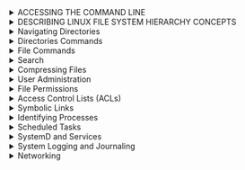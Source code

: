 
<details><summary>ACCESSING THE COMMAND LINE</summary><p>
  
# EXECUTING COMMANDS USING THE BASH SHELL

```bash
whoami    # Output The Current USERNAME.
date      # Display or set the system date and time.
su        # Switch User.
passwd    # Change user password.
whatis    # Show the command’s description in one line
man       # Command-line tool for displaying comprehensive documentation (manual pages).
--help    # Command-line option that displays a brief description of the usage and available options.

```

--------------------------------------------------------------------------------------------------
<p>
</details>

<details><summary>DESCRIBING LINUX FILE SYSTEM HIERARCHY CONCEPTS</summary><p>

## DESCRIBING LINUX FILE SYSTEM HIERARCHY CONCEPTS
--------------------------------------------------------------------------------------------------
<p align="center">

<img src="https://i.imgur.com/HoAqQ6H.png">
  
</p>

--------------------------------------------------------------------------------------------------

</p>
</details>
<details><summary>Navigating Directories</summary><p>
  
## Navigating Directories

```bash
pwd                                          # Print current directory path
ls                                           # List directories
ls -a|--all                                  # List directories including hidden
ls -l                                        # List directories in long form
ls -l -h|--human-readable                    # List directories in long form with human readable sizes
ls -t                                        # List directories by modification time, newest first
ls -lR /Directory (& or 2)> lsfile 			   # Lists all files recursively in a directory and saves the output to a file named "lsfile". Any errors that occur during the process will also be saved to the same file.
ls -lR /Directory | tee Filename | less      # Lists all files recursively in a directory, saves the output to a file named "Filename", and displays the output in the pager "less".
stat filename.txt                            # List size, created and modified timestamps for a file
stat filename.txt                            # List size, created and modified timestamps for a directory
tree                                         # List directory and file tree
tree -a                                      # List directory and file tree including hidden
tree -d                                      # List directory tree
cd Directory                                 # Go to sub-directory
cd                                           # Go to home directory
cd ~                                         # Go to home directory
cd -                                         # Go to last directory
pushd directoryname                          # Go to directoryname sub-directory and add previous directory to stack
popd                                         # Go back to directory in stack saved by `pushd`
```
--------------------------------------------------------------------------------------------------

</p>

</details>

<details><summary>Directories Commands</summary><p>

## Creating Directories

```bash
mkdir directoryname                                          # Create a directory
mkdir directoryname1 directoryname2                          # Create multiple directories
mkdir -p|--parents directoryname1/directoryname2             # Create nested directory
mkdir -p|--parents {directoryname1,directoryname2}/directory # Create multiple nested directories
mktemp -d|--directory                                        # Create a temporary directory
```
--------------------------------------------------------------------------------------------------
## Moving Directories

```bash 
cp -R|--recursive directoryname1 directoryname2                # Copy directory
mv directoryname1 directoryname2                               # Move directory

rsync -z|--compress -v|--verbose /file /directory              # Copy directory, overwrites destination
rsync -a|--archive -z|--compress -v|--verbose /file /directory # Copy directory, without overwriting destination
rsync -avz /directoryname username@hostname:/directory         # Copy local directory to remote directory
rsync -avz username@hostname:/file /directory                  # Copy remote directory to local directory
```
--------------------------------------------------------------------------------------------------
## Deleting Directories

```bash
rmdir directoryname                        # Delete empty directory
rm -r|--recursive directoryname            # Delete directory including contents
rm -r|--recursive -f|--force directoryname # Delete directory including contents, ignore nonexistent files and never prompt
```
--------------------------------------------------------------------------------------------------
</p>
</details>

<details><summary>File Commands</summary><p>
  
## Creating Files

```bash
touch filename.txt                           # Create file or update existing files modified timestamp
touch filename1.txt  filename2.txt           # Create multiple files
touch {filename1.txt,filename2.txt }.txt     # Create multiple files
touch test{1..3}                             # Create test1, test2 and test3 files
touch test{a..c}                             # Create testa, testb and testc files
touch .(file name)                           # Create hidden file
mktemp                                       # Create a temporary file
```
--------------------------------------------------------------------------------------------------
## Copy, Move & Rename Files

```bash
cp filename.txt filedirectory "optional" newfilename.txt   # Copy file
mv filename.txt filedirectory "optional" newfilename.txt   # Move file
mv filename.txt newfilename.txt                            # Rename file
```
--------------------------------------------------------------------------------------------------
## Deleting Files

```bash
rm filename.txt            # Delete file
rm -f|--force filename.txt # Delete file, ignore nonexistent files and never prompt
```
--------------------------------------------------------------------------------------------------
## Reading Files

```bash
file                   # Determine file type
cat filename.txt       # Print all contents
more                   # view the contents of a file one page at a time.
less filename.txt      # Print some contents at a time (g - go to top of file, SHIFT+g, go to bottom of file)
head filename.txt      # Print top 10 lines of file
tail filename.txt      # Print bottom 10 lines of file
open filename.txt      # Open file in the default editor
wc filename.txt        # List number of lines words and characters in the file
wc -l /etc/passwd/ 	  # all users
```
--------------------------------------------------------------------------------------------------
## Standard Output, Standard Error and Standard Input

```bash
echo "Words" > filename.txt   # Overwrite file with content
echo "Words" >> filename.txt  # Append to file with content

ls exists 1> filename.txt     # Redirect the standard output to a file
ls noexist 2> filename.txt    # Rdirect the standard error output to a file
ls 2>&1 filename.txt          # Redirect standard output and error to a file
ls > /dev/null                # Discard standard output and error
```
--------------------------------------------------------------------------------------------------

</p>

</details>

<details><summary>Search</summary><p>

## Finding Files

Find binary files for a command.

```bash
type wget                   # Find the binary
which wget                  # Find the binary
whereis wget                # Find the binary, source, and manual page files
```

`locate` uses an index and is fast.

```bash
updatedb                     # Update the index

locate filename.txt          # Find a file
locate --ignore-case         # Find a file and ignore case
locate f*.txt                # Find a text file starting with 'f'
```

`find` doesn't use an index and is slow.

```bash
find /path -name filename.txt                # Find a file
find /path -iname filename.txt               # Find a file with case insensitive search
find /path -name "*.txt"                     # Find all text files
find /path -name filename.txt -delete        # Find a file and delete it
find /path -name "*.png" -exec pngquant {}   # Find all .png files and execute pngquant on it
find /path -type f -name filename.txt        # Find a file
find /path -type d -name directory           # Find a directory
find /path -type l -name filename.txt        # Find a symbolic link
find /path -type f -mtime +30                # Find files that haven't been modified in 30 days
find /path -type f -mtime +30 -delete        # Delete files that haven't been modified in 30 days

```


--------------------------------------------------------------------------------------------------

## Find in Files

```bash
grep 'foo' /filename.txt                          # Search for 'foo' in file 'filename.txt'
grep 'foo' /directory -r|--recursive              # Search for 'foo' in directory 
grep 'foo' /directory -R|--dereference-recursive  # Search for 'foo' in directory and follow symbolic links
grep 'foo' /directory -l|--files-with-matches     # Show only files that match
grep 'foo' /directory -L|--files-without-match    # Show only files that don't match
grep 'Foo' /directory -i|--ignore-case            # Case insensitive search
grep 'foo' /directory -x|--line-regexp            # Match the entire line
grep 'foo' /directory -C|--context 1              # Add N line of context above and below each search result
grep 'foo' /directory -v|--invert-match           # Show only lines that don't match
grep 'foo' /directory -c|--count                  # Count the number lines that match
grep 'foo' /directory -n|--line-number            # Add line numbers
grep 'foo' /directory --colour                    # Add colour to output
grep 'foo\|bar' /directory -R                     # Search for 'foo' or 'bar' in directory
grep --extended-regexp|-E 'foo|bar' /directory -R # Use regular expressions
egrep 'foo|bar' /directory -R                     # Use regular expressions
grep -e 'pattern' filename.txt                    # Use to find search patterns 
```

--------------------------------------------------------------------------------------------------
</p>
</details>

<details><summary>Compressing Files</summary><p>

  
## Compressing Files

### tar 
```bash
tar (-c:create, -x:extract, -t:list, f:filename) 	# Command-line tool for creating and extracting tar archives.
tar -cf archive.tar file1 file2 file3 	            # Creates a tar archive named "archive.tar" containing the specified files.
tar -tf archive.tar 		                	         # Lists the contents of a tar archive.
-z or --gzip 	.tar.gz			                     # Flag for gzip compression.
-j or --bzip2 	.tar.bz2			                     # Flag for bzip2 compression.
-J or -xz 		.tar.xz	                      	   # Flag for xz compression.
```

### tar -c

Compresses (optionally) and combines one or more files into a single *.tar, *.tar.gz, *.tpz or *.tgz file.

```bash
tar -c|--create -z|--gzip -f|--file=Cfilename.tar /file1.txt /file2.txt # Compress file1.txt and file2.txt into Cfilename.tar
tar -c|--create -z|--gzip -f|--file=Cfilename.tar /{file1,file2}.txt    # Compress file1.txt and file2.txt into Cfilename.tar
tar -c|--create -z|--gzip -f|--file=Cfilename.tar /file                 # Compress directory bar into Cfilename.tar
```

### zip

Compresses one or more files into *.zip files.

```bash
zip Cfilename.zip /file.txt                     # Compress file.txt into Cfilename.zip
zip Cfilename.zip /file1.txt /file2.txt         # Compress file1.txt and file2.txt into Cfilename.zip
zip Cfilename.zip /{file1,file2}.txt            # Compress file1.txt and file2.txt into Cfilename.zip
zip -r|--recurse-paths Cfilename.zip /directory # Compress directory into Cfilename.zip
```

### gzip

Compresses a single file into *.gz files.

```bash
gzip /file.txt Cfilename.gz              # Compress file.txt into Cfilename.gz and then delete bar.txt
gzip -k|--keep /bafiler.txt Cfilename.gz # Compress file.txt into Cfilename.gz
```

## Decompressing Files

### tar -x

```bash
tar -x|--extract -z|--gzip -f|--file=Cfilename.tar.gz # Un-compress Cfilename.tar.gz into current directory
tar -x|--extract -f|--file=Cfilename.tar              # Un-combine Cfilename.tar into current directory
```

### unzip

```bash
unzip Cfilename.zip          # Unzip Cfilename.zip into current directory
```

### gunzip

```bash
gunzip Cfilename.gz           # Unzip Cfilename.gz into current directory and delete Cfilename.gz
gunzip -k|--keep Cfilename.gz # Unzip Cfilename.gz into current directory
```


--------------------------------------------------------------------------------------------------

</p>
</details>

<details><summary>User Administration</summary>
<p>

## User and Group Management
```bash	
useradd -g itadmin -c "DB User" -u 1135 -s "/bin/sh" -d /home/techguy1 
# In the above command, we are creating the new user with custom options as simple "#useradd <user>" will create with default setting. The -g (group) -c (description) -u (user id) -s (which shell to be assigned) -d (landed home dir)
sudo useradd -g <primary group> -G <secondary group> username # assign the user primary and secondary group
usermod -aG groubname username                                # Adds the user "username" to the group "groupname".
usermod -aG wheel username			                             # Adds the user "username" to the "wheel" group, which typically grants administrative privileges.
usermod -L username                                           # locking user
usermod -U username                                           # unlocking user
userdel username						                             # Command-line tool for deleting a user, leaves his home directory intact.
userdel -r username                                           # Command-line tool for deleting a user and also deletes his home directory.
id user 						                                      # Displays information about the user with the specified username.
umask 							                                   # Command-line tool for setting the default permissions for new files and directories.
usermod -L user03 					                             # Locks the password for the user "user03".
groups 							                                   # Lists the groups that the current user belongs to.
cat /etc/group 						                             # Displays the system's group database.
groupadd groupname 				                                # Command-line tool for creating a new group.
groupdel groupname                                            # removes an existing group
chage                                                         # set password expiry
chage -m 0 -M 90 -W 7 -I 14 user03                            # Changes the password aging settings for the user "user03".
passwd -l <user>                                              # locking password of user
passwd -u <user>                                              # unlocking password of user
passwd -e <user>                                              # expire password 
echo 'myPassword123' | sudo passwd --stdin <user> 
passwd -x -1 <user>                                           # Turnoff password expiry


```
--------------------------------------------------------------------------------------------------

</p>
</details>
<details><summary>File Permissions</summary><p>
  
chmod u[+-=](rwx)or(
chown ahmed:data data
## File Permissions

| # | Permission              | rwx | Binary |
| - | -                       | -   | -      |
| 7 | read, write and execute | rwx | 111    |
| 6 | read and write          | rw- | 110    |
| 5 | read and execute        | r-x | 101    |
| 4 | read only               | r-- | 100    |
| 3 | write and execute       | -wx | 011    |
| 2 | write only              | -w- | 010    |
| 1 | execute only            | --x | 001    |
| 0 | none                    | --- | 000    |

For a directory, execute means you can enter a directory.

| User | Group | Others | Description                                                                                          |
| -    | -     | -      | -                                                                                                    |
| 6    | 4     | 4      | User can read and write, everyone else can read (Default file permissions)                           |
| 7    | 5     | 5      | User can read, write and execute, everyone else can read and execute (Default directory permissions) |

- u - User
- g - Group
- o - Others
- a - All of the above

```bash
ls -l /file.sh            # List file permissions
chmod +100 file.sh        # Add 1 to the user permission
chmod -100 file.sh        # Subtract 1 from the user permission
chmod u+x file.sh         # Give the user execute permission
chmod g+x file.sh         # Give the group execute permission
chmod u-x,g-x file.sh     # Take away the user and group execute permission
chmod u+x,g+x,o+x file.sh # Give everybody execute permission
chmod a+x file.sh         # Give everybody execute permission
chmod +x file.sh          # Give everybody execute permission
chown USER file.sh        # Change the owner
```

--------------------------------------------------------------------------------------------------
</p>
</details>

<details><summary>Access Control Lists (ACLs)</summary><p>

## Access Control Lists (ACLs)
```bash	
getfacl FileName 					      # Displays the ACLs for the specified file.
setfacl -m u:user:(r,w,x) FileName  # Adds or modifies the ACL for the specified file, giving the user "user" read, write, and execute permissions.
setfacl -m u:priya:rw <file>        # Assiging the a new user 'priya' with read/write permission on the file. -m (modifying) -u (user)
setfacl -d -m u:priya:rw <dir>      # Setting ACL for directory
getfacl -R <dir> > permissions.acl  # BackUp ACL's in file having all info related ownership/dir inside the dir,subdir,files
setfacl --restore=permissions.acl   # Restore the Permissions/Ownership
ls -laR >						         # Lists all files recursively in a directory, including hidden files, and saves the output to standard output.
```
--------------------------------------------------------------------------------------------------

</p>
</details>

<details><summary>Symbolic Links</summary><p>

## Symbolic Links

```bash
ln -s|--symbolic S.Directory D.Directory              # Create a link 'D.Directory ' to the 'S.Directory' folder
ln -s|--symbolic -f|--force S.Directory D.Directory   # Overwrite an existing symbolic link 'D.Directory '
ls -l                                                 # Show where symbolic links are pointing
```

--------------------------------------------------------------------------------------------------

</p>
</details>
<details><summary>Identifying Processes</summary><p>

## Identifying Processes

```bash
top                    # List all processes interactively
htop                   # List all processes interactively
ps 
ps aux | grep 
ps all                 # List all processes
pg
pidof PName              # Return the PID of all PName processes

CTRL+Z                 # Suspend a process running in the foreground
bg                     # Resume a suspended process and run in the background
fg                     # Bring the last background process to the foreground
fg 1                   # Bring the background process with the PID to the foreground

sleep 30 &             # Sleep for 30 seconds and move the process into the background
jobs                   # List all background jobs
jobs -p                # List all background jobs with their PID

lsof                   # List all open files and the process using them
lsof -itcp:4000        # Return the process listening on port 4000
```

## Process Priority

Process priorities go from -20 (highest) to 19 (lowest).

```bash
nice -n -20 PName      # Change process priority by name
renice 20 PID          # Change process priority by PID
ps -o ni PID           # Return the process priority of PID
```

## Killing Processes

```bash
CTRL+C                 # Kill a process running in the foreground
kill PID               # Shut down process by PID gracefully. Sends TERM signal.
kill -9 PID            # Force shut down of process by PID. Sends SIGKILL signal.
pkill PName            # Shut down process by name gracefully. Sends TERM signal.
pkill -9 PName         # force shut down process by name. Sends SIGKILL signal.
killall PName          # Kill all process with the specified name gracefully.
```

--------------------------------------------------------------------------------------------------
</p>
</details>

<details><summary>Scheduled Tasks</summary><p>
  
## Scheduled Tasks

```pre
   *      *         *         *           *
Minute, Hour, Day of month, Month, Day of the week
```

```bash
crontab -l                 # List cron tab
crontab -e                 # Edit cron tab in Vim
crontab /path/crontab      # Load cron tab from a file
crontab -l > /path/crontab # Save cron tab to a file

* * * * * PName            # Run PName every minute
*/15 * * * * PName         # Run PName every 15 minutes
0 * * * * PName            # Run PName every hour
15 6 * * * PName           # Run PName daily at 6:15 AM
44 4 * * 5 PName           # Run PName every Friday at 4:44 AM
0 0 1 * * PName            # Run PName at midnight on the first of the month
0 0 1 1 * PName            # Run PName at midnight on the first of the year

at -l                      # List scheduled tasks
at -c 1                    # Show task with ID 1
at -r 1                    # Remove task with ID 1
at now + 2 minutes         # Create a task in Vim to execute in 2 minutes
at 12:34 PM next month     # Create a task in Vim to execute at 12:34 PM next month
at tomorrow                # Create a task in Vim to execute tomorrow
```

--------------------------------------------------------------------------------------------------

</p>
</details>
  
<details><summary>SystemD and Services</summary><p>
  
## SystemD and Services
```bash
systemctl 						                # Controls the systemd system and service manager.
systemctl -t help 					          # Displays help information about systemd unit types.
systemctl list-units -t service 			    # Lists all active systemd services on the system.
systemctl --faild -type-service 			    # Lists all failed systemd services of type "service".
systemctl start ___ 					          # Starts a systemd service with the specified name.
systemctl is-active ___ 				       # Checks if a systemd service with the specified name is currently active.
systemctl stop ___ 					          # Stops a systemd service with the specified name.
systemctl enable ___ 					       # Enables a systemd service with the specified name to start automatically at boot time.
systemctl restart ___ 				          # Restarts a systemd service with the specified name.
systemctl reload ____ 					       # Reloads the configuration of a systemd service with the specified name.
systemctl reload-or-restart ___ 			    # Reloads the configuration of a systemd service with the specified name, or restarts it if the reload fails.
systemctl list-dependencies ___ 			    # Lists the dependencies of a systemd unit with the specified name.
systemctl list-dependencies --reverse ___  # Lists the reverse dependencies of a systemd unit with the specified name.
systemctl status sshd.service				    # Displays the status of the "sshd" systemd service.
```

--------------------------------------------------------------------------------------------------

</p>
</details>
  
<details><summary>System Logging and Journaling</summary><p>
  
## System Logging and Journaling
```bash
system Logging /var/log/ 	   # Directory containing system logs.
Journal entries 					# Log entries generated by the systemd journal.
```

--------------------------------------------------------------------------------------------------

</p>
</details>
  
<details><summary>Networking</summary>
<p>
  
## Networking
```bash
nmcli 							                        # Command-line tool for managing NetworkManager.
nmtui 							                        # Text-based user interface for managing NetworkManager.
ip addr 						                           # Displays network interface configuration information.
ip config 						                        # Displays IP configuration information.
ip route 						                        # Displays the system's routing table.
tracepath 						                        # Traces the path that a packet takes from the host system to a remote system.
ping 							                           # Sends ICMP echo request packets to a remote system to test connectivity.
hostname 						                        # Displays or sets the system's hostname.
hostnamectl						                        # Command-line tool for managing the system's hostname.
hostnamectl status 					                  # Displays the current hostname and related information.
cat /etc/sysconfig/network-scripts//ifcfg-enp0s3 	# Displays the configuration file for the "enp0s3" network interface.
cat /etc/hosts 						                  # Displays the system's hosts file.
cat /etc/resolv.cof					                  # Displays the system's DNS resolver configuration file.
```
## Network Troubleshooting

```bash
ping example.com            # Send multiple ping requests using the ICMP protocol
ping -c 10 -i 5 example.com # Make 10 attempts, 5 seconds apart

ip addr                     # List IP addresses on the system
ip route show               # Show IP addresses to router

netstat -i|--interfaces     # List all network interfaces and in/out usage
netstat -l|--listening      # List all open ports

traceroute example.com      # List all servers the network traffic goes through

mtr -w|--report-wide example.com                                    # Continually list all servers the network traffic goes through
mtr -r|--report -w|--report-wide -c|--report-cycles 100 example.com # Output a report that lists network traffic 100 times

nmap 0.0.0.0                # Scan for the 1000 most common open ports on localhost
nmap 0.0.0.0 -p1-65535      # Scan for open ports on localhost between 1 and 65535
nmap 192.168.4.3            # Scan for the 1000 most common open ports on a remote IP address
nmap -sP 192.168.1.1/24     # Discover all machines on the network by ping'ing them
```
## HTTP Requests

```bash
curl https://example.com                               # Return response body
curl -i|--include https://example.com                  # Include status code and HTTP headers
curl -L|--location https://example.com                 # Follow redirects
curl -o|--remote-name foo.txt https://example.com      # Output to a text file
curl -H|--header "User-Agent: Foo" https://example.com # Add a HTTP header

wget https://example.com/file.txt .                            # Download a file to the current directory
wget -O|--output-document foo.txt https://example.com/file.txt # Output to a file with the specified name
```

## DNS

```bash
host example.com            # Show the IPv4 and IPv6 addresses

dig example.com             # Show complete DNS information

cat /etc/resolv.conf        # resolv.conf lists nameservers
```
--------------------------------------------------------------------------------------------------

</p>
</details>

